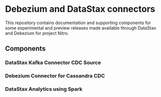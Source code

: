 # Debezium and DataStax connectors

This repository contains documentation and supporting components for
some experimental and preview releases made available through DataStax and Debezium for project Nitro.

## Components

### DataStax Kafka Connector CDC Source

### Debezium Connector for Cassandra CDC

### DataStax Analytics using Spark
